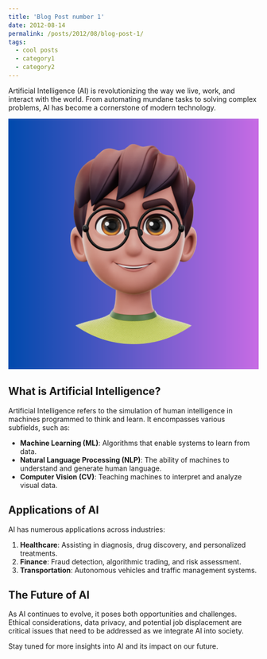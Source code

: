 ```yaml
---
title: 'Blog Post number 1'
date: 2012-08-14
permalink: /posts/2012/08/blog-post-1/
tags:
  - cool posts
  - category1
  - category2
---
```


Artificial Intelligence (AI) is revolutionizing the way we live, work, and interact with the world. From automating mundane tasks to solving complex problems, AI has become a cornerstone of modern technology.

![Alt Text](images/avatar.png "This is an optional title")



## What is Artificial Intelligence?

Artificial Intelligence refers to the simulation of human intelligence in machines programmed to think and learn. It encompasses various subfields, such as:
- **Machine Learning (ML)**: Algorithms that enable systems to learn from data.
- **Natural Language Processing (NLP)**: The ability of machines to understand and generate human language.
- **Computer Vision (CV)**: Teaching machines to interpret and analyze visual data.

## Applications of AI

AI has numerous applications across industries:
1. **Healthcare**: Assisting in diagnosis, drug discovery, and personalized treatments.
2. **Finance**: Fraud detection, algorithmic trading, and risk assessment.
3. **Transportation**: Autonomous vehicles and traffic management systems.

## The Future of AI

As AI continues to evolve, it poses both opportunities and challenges. Ethical considerations, data privacy, and potential job displacement are critical issues that need to be addressed as we integrate AI into society.

Stay tuned for more insights into AI and its impact on our future.